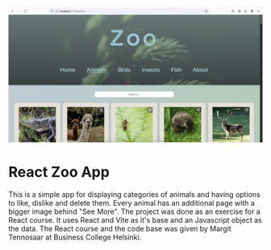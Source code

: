 ![screenshot](preview.png)

# React Zoo App

This is a simple app for displaying categories of animals and having options to like, dislike and delete them. Every animal has an additional page with a bigger image behind "See More". The project was done as an exercise for a React course. It uses React and Vite as it's base and an Javascript object as the data. The React course and the code base was given by Margit Tennosaar at Business College Helsinki.
